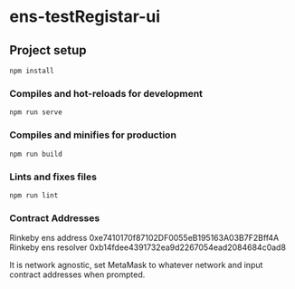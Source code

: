 # ens-testRegistar-ui

## Project setup
```
npm install
```

### Compiles and hot-reloads for development
```
npm run serve
```

### Compiles and minifies for production
```
npm run build
```

### Lints and fixes files
```
npm run lint
```

### Contract Addresses
Rinkeby ens address 0xe7410170f87102DF0055eB195163A03B7F2Bff4A
Rinkeby ens resolver 0xb14fdee4391732ea9d2267054ead2084684c0ad8

It is network agnostic, set MetaMask to whatever network and input contract addresses when prompted.
